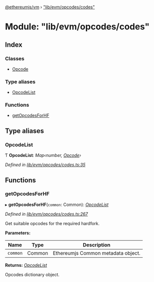 [@ethereumjs/vm](../README.md) › ["lib/evm/opcodes/codes"](_lib_evm_opcodes_codes_.md)

# Module: "lib/evm/opcodes/codes"

## Index

### Classes

* [Opcode](../classes/_lib_evm_opcodes_codes_.opcode.md)

### Type aliases

* [OpcodeList](_lib_evm_opcodes_codes_.md#opcodelist)

### Functions

* [getOpcodesForHF](_lib_evm_opcodes_codes_.md#getopcodesforhf)

## Type aliases

###  OpcodeList

Ƭ **OpcodeList**: *Map‹number, [Opcode](../classes/_lib_evm_opcodes_codes_.opcode.md)›*

*Defined in [lib/evm/opcodes/codes.ts:35](https://github.com/ethereumjs/ethereumjs-vm/blob/master/packages/vm/lib/evm/opcodes/codes.ts#L35)*

## Functions

###  getOpcodesForHF

▸ **getOpcodesForHF**(`common`: Common): *[OpcodeList](_lib_evm_opcodes_codes_.md#opcodelist)*

*Defined in [lib/evm/opcodes/codes.ts:267](https://github.com/ethereumjs/ethereumjs-vm/blob/master/packages/vm/lib/evm/opcodes/codes.ts#L267)*

Get suitable opcodes for the required hardfork.

**Parameters:**

Name | Type | Description |
------ | ------ | ------ |
`common` | Common | Ethereumjs Common metadata object. |

**Returns:** *[OpcodeList](_lib_evm_opcodes_codes_.md#opcodelist)*

Opcodes dictionary object.
